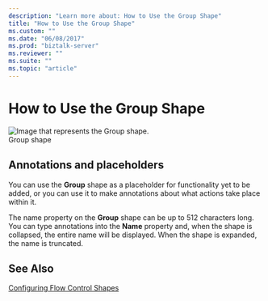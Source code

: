 ```yaml
---
description: "Learn more about: How to Use the Group Shape"
title: "How to Use the Group Shape"
ms.custom: ""
ms.date: "06/08/2017"
ms.prod: "biztalk-server"
ms.reviewer: ""
ms.suite: ""
ms.topic: "article"
---
```

# How to Use the Group Shape
![Image that represents the Group shape.](../core/media/ebiz-orch-group.gif "ebiz_orch_group")  
Group shape  
  
## Annotations and placeholders  
 You can use the **Group** shape as a placeholder for functionality yet to be added, or you can use it to make annotations about what actions take place within it.  
  
 The name property on the **Group** shape can be up to 512 characters long. You can type annotations into the **Name** property and, when the shape is collapsed, the entire name will be displayed. When the shape is expanded, the name is truncated.  
  
## See Also  
 [Configuring Flow Control Shapes](../core/configuring-flow-control-shapes.md)
